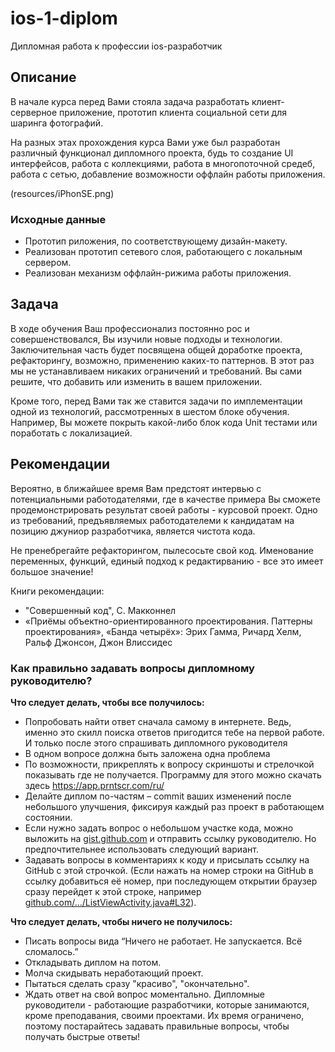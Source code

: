 # ios-1-diplom

Дипломная работа к профессии ios-разработчик 

## Описание

В начале курса перед Вами стояла задача разработать клиент-серверное приложение, прототип клиента социальной сети для шаринга фотографий.

На разных этах прохождения курса Вами уже был разработан различный функционал дипломного проекта, будь то создание UI интерфейсов, работа с коллекциями, работа в многопоточной средеб, работа с сетью, добавление возможности оффлайн работы приложения. 


(resources/iPhonSE.png)

### Исходные данные

- Прототип риложения, по соответствующему дизайн-макету.
- Реализован прототип сетевого слоя, работающего с локальным сервером.
- Реализован механизм оффлайн-рижима работы приложения. 

## Задача

В ходе обучения Ваш профессионализ постоянно рос и совершенствовался, Вы изучили новые подходы и технологии. Заключительная часть будет посвящена общей доработке проекта, рефакторингу, возможно, применению каких-то паттернов. В этот раз мы не устанавливаем никаких ограничений и требований. Вы сами решите, что добавить или изменить в вашем приложении. 

Кроме того, перед Вами так же ставится задачи по имплементации одной из технологий, рассмотренных в шестом блоке обучения. Например, Вы можете покрыть какой-либо блок кода Unit тестами или поработать с локализацией.

## Рекомендации

Вероятно, в ближайшее время Вам предстоят интервью с потенциальными работодателями, где в качестве примера Вы сможете продемонстрировать результат своей  работы - курсовой проект. Одно из требований, предъявляемых работодателеми к кандидатам на позицию джуниор разработчика, является чистота кода.

Не пренебрегайте рефакторингом, пылесосьте свой код. Именование переменных, функций, единый подход к редактирванию - все это имеет большое значение!

Книги рекомендации:

- "Совершенный код", С. Макконнел
- «Приёмы объектно-ориентированного проектирования. Паттерны проектирования», «Банда четырёх»: Эрих Гамма, Ричард Хелм, Ральф Джонсон, Джон Влиссидес


### Как правильно задавать вопросы дипломному руководителю?

**Что следует делать, чтобы все получилось:**

* Попробовать найти ответ сначала самому в интернете. Ведь, именно это скилл поиска ответов пригодится тебе на первой работе. И только после этого спрашивать дипломного руководителя
* В одном вопросе должна быть заложена одна проблема 
* По возможности, прикреплять к вопросу скриншоты и стрелочкой показывать где не получается. Программу для этого можно скачать здесь https://app.prntscr.com/ru/
* Делайте диплом по-частям – commit ваших изменений после  небольшого улучшения, фиксируя каждый раз проект в работающем состоянии.
* Если нужно задать вопрос о небольшом участке кода, можно выложить на [gist.github.com](https://gist.github.com/) и отправить ссылку руководителю. Но предпочтительнее использовать следующий вариант.
* Задавать вопросы в комментариях к коду и присылать ссылку на GitHub с этой строчкой. (Если нажать на номер строки на GitHub в ссылку добавиться её номер, при последующем открытии браузер сразу перейдет к этой строке, например [github.com/.../ListViewActivity.java#L32](https://github.com/netology-code/and-homeworks/blob/master/4.1.listview/4.1.1/code/app/src/main/java/ru/netology/lists/ListViewActivity.java#L32)).

**Что следует делать, чтобы ничего не получилось:**

* Писать вопросы вида “Ничего не работает. Не запускается. Всё сломалось.”
* Откладывать диплом на потом. 
* Молча скидывать неработающий проект.
* Пытаться сделать сразу "красиво", "окончательно".
* Ждать ответ на свой вопрос моментально. Дипломные руководители - работающие разработчики, которые занимаются, кроме преподавания, своими проектами. Их время ограничено, поэтому постарайтесь задавать правильные вопросы, чтобы получать быстрые ответы! 
